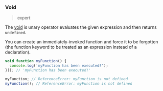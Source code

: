 ### Void

> expert

The [void](https://developer.mozilla.org/en-US/docs/Web/JavaScript/Reference/Operators/void) is unary operator evaluates the given expression and then returns `undefined`.

You can create an immediately-invoked function and force it to be forgotten (the function keyword to be treated as an expression instead of a declaration).

```js
void function myFunction() {
  console.log('myFunction has been executed!');
}(); // 'myFunction has been executed!'

myFunction; // ReferenceError: myFunction is not defined
myFunction(); // ReferenceError: myFunction is not defined
```
